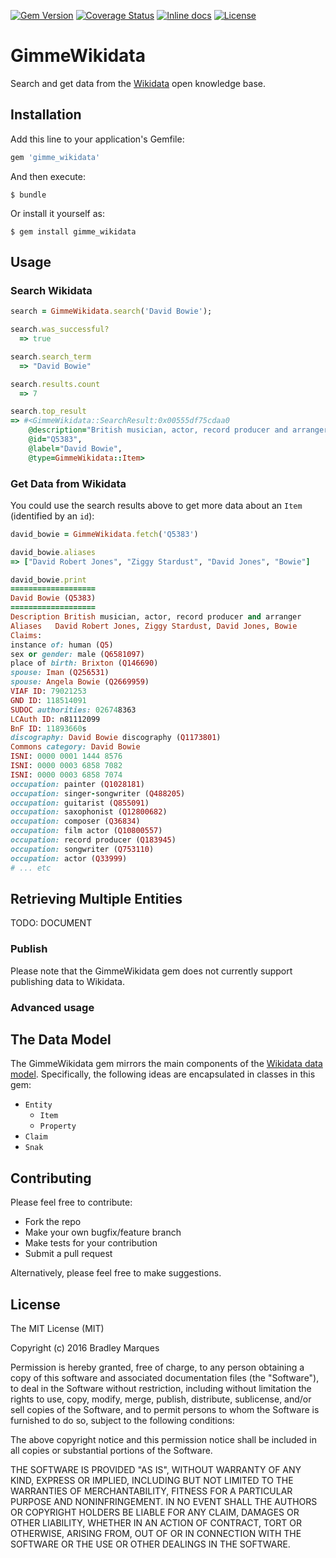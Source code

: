 [![Gem Version](http://img.shields.io/gem/v/gimme_wikidata.svg?style=flat-square)](https://rubygems.org/gems/gimme_wikidata)
[![Coverage Status](https://coveralls.io/repos/github/bradleymarques/gimme_wikidata/badge.svg?branch=master)](https://coveralls.io/github/bradleymarques/gimme_wikidata?branch=master)
[![Inline docs](http://inch-ci.org/github/bradleymarques/gimme_wikidata.svg?branch=master)](http://inch-ci.org/github/bradleymarques/gimme_wikidata)
[![License](http://img.shields.io/:license-mit-blue.svg?style=flat-square)](http://bradleymarques.mit-license.org)

# GimmeWikidata

Search and get data from the [Wikidata](https://www.wikidata.org/wiki/Wikidata:Main_Page) open knowledge base.

## Installation

Add this line to your application's Gemfile:

```ruby
gem 'gimme_wikidata'
```

And then execute:

    $ bundle

Or install it yourself as:

    $ gem install gimme_wikidata

## Usage

### Search Wikidata

```ruby
search = GimmeWikidata.search('David Bowie');

search.was_successful?
  => true

search.search_term
  => "David Bowie"

search.results.count
  => 7

search.top_result
=> #<GimmeWikidata::SearchResult:0x00555df75cdaa0
    @description="British musician, actor, record producer and arranger",
    @id="Q5383",
    @label="David Bowie",
    @type=GimmeWikidata::Item>
```

### Get Data from Wikidata

You could use the search results above to get more data about an `Item` (identified by an `id`):

```ruby
david_bowie = GimmeWikidata.fetch('Q5383')

david_bowie.aliases
=> ["David Robert Jones", "Ziggy Stardust", "David Jones", "Bowie"]

david_bowie.print
===================
David Bowie (Q5383)
===================
Description British musician, actor, record producer and arranger
Aliases   David Robert Jones, Ziggy Stardust, David Jones, Bowie
Claims:
instance of: human (Q5)
sex or gender: male (Q6581097)
place of birth: Brixton (Q146690)
spouse: Iman (Q256531)
spouse: Angela Bowie (Q2669959)
VIAF ID: 79021253
GND ID: 118514091
SUDOC authorities: 026748363
LCAuth ID: n81112099
BnF ID: 11893660s
discography: David Bowie discography (Q1173801)
Commons category: David Bowie
ISNI: 0000 0001 1444 8576
ISNI: 0000 0003 6858 7082
ISNI: 0000 0003 6858 7074
occupation: painter (Q1028181)
occupation: singer-songwriter (Q488205)
occupation: guitarist (Q855091)
occupation: saxophonist (Q12800682)
occupation: composer (Q36834)
occupation: film actor (Q10800557)
occupation: record producer (Q183945)
occupation: songwriter (Q753110)
occupation: actor (Q33999)
# ... etc

```

## Retrieving Multiple Entities

TODO: DOCUMENT

### Publish

Please note that the GimmeWikidata gem does not currently support publishing data to Wikidata.

### Advanced usage

## The Data Model

The GimmeWikidata gem mirrors the main components of the [Wikidata data model](https://www.mediawiki.org/wiki/Wikibase/DataModel/Primer).  Specifically, the following ideas are encapsulated in classes in this gem:

+ `Entity`
  + `Item`
  + `Property`
+ `Claim`
+ `Snak`

## Contributing

Please feel free to contribute:

+ Fork the repo
+ Make your own bugfix/feature branch
+ Make tests for your contribution
+ Submit a pull request

Alternatively, please feel free to make suggestions.

## License

The MIT License (MIT)

Copyright (c) 2016 Bradley Marques

Permission is hereby granted, free of charge, to any person obtaining a copy of this software and associated documentation files (the "Software"), to deal in the Software without restriction, including without limitation the rights to use, copy, modify, merge, publish, distribute, sublicense, and/or sell copies of the Software, and to permit persons to whom the Software is furnished to do so, subject to the following conditions:

The above copyright notice and this permission notice shall be included in all copies or substantial portions of the Software.

THE SOFTWARE IS PROVIDED "AS IS", WITHOUT WARRANTY OF ANY KIND, EXPRESS OR IMPLIED, INCLUDING BUT NOT LIMITED TO THE WARRANTIES OF MERCHANTABILITY, FITNESS FOR A PARTICULAR PURPOSE AND NONINFRINGEMENT. IN NO EVENT SHALL THE AUTHORS OR COPYRIGHT HOLDERS BE LIABLE FOR ANY CLAIM, DAMAGES OR OTHER LIABILITY, WHETHER IN AN ACTION OF CONTRACT, TORT OR OTHERWISE, ARISING FROM, OUT OF OR IN CONNECTION WITH THE SOFTWARE OR THE USE OR OTHER DEALINGS IN THE SOFTWARE.
